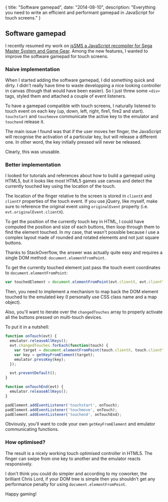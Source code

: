 {
title: "Software gamepad",
date: "2014-08-10",
description: "Everything you need to write an efficient and performant gamepad in JavaScript for touch screens."
}

## Software gamepad

I recently resumed my work on [jsSMS a JavaScript recompiler for Sega Master System and Game Gear](https://github.com/gmarty/jsSMS). Among the new features, I wanted to improve the software gamepad for touch screens.

### Naive implementation

When I started adding the software gamepad, I did something quick and dirty. I didn't really have time to waste developping a nice looking controller in canvas (though that would have been easier). So I just threw some `<div>` tags, styled them and attached a couple of event listeners.

To have a gamepad compatible with touch screens, I naturally listened to touch event on each key (up, down, left, right, fire1, fire2 and start).  `touchstart` and `touchmove` communicate the active key to the emulator and `touchend` release it.

The main issue I found was that if the user moves her finger, the JavaScript will recognise the activation of a particular key, but will release a different one. In other word, the key initially pressed will never be released.

Clearly, this was unusable.

### Better implementation

I looked for tutorials and references about how to build a gamepad using HTML5, but it looks like most HTML5 games use canvas and detect the currently touched key using the location of the touch.

The location of the finger relative to the screen is stored in `clientX` and `clientY` properties of the touch event. If you use jQuery, like myself, make sure to reference the original event using `originalEvent` property (i.e. `evt.originalEvent.clientX`).

To get the position of the currently touch key in HTML, I could have computed the position and size of each buttons, then loop through them to find the element touched. In my case, that wasn't possible because I use a complex layout made of rounded and rotated elements and not just square buttons.

Thanks to StackOverflow, the answer was actually quite easy and requires a single DOM method: `document.elementFromPoint`.

To get the currently touched element just pass the touch event coordinates to `document.elementFromPoint`:

```javascript
var touchedElement = document.elementFromPoint(evt.clientX, evt.clientY);
```

Then, you need to implement a mechanism to map back the DOM element touched to the emulated key  (I personally use CSS class name and a map object).

Also, you'll want to iterate over the `changedTouches` array to properly activate all the buttons pressed on multi-touch devices.

To put it in a nutshell:

```javascript
function onTouch(evt) {
  emulator.releaseAllKeys();
  evt.changedTouches.forEach(function(touch) {
    var target = document.elementFromPoint(touch.clientX, touch.clientY);
    var key = getKeyFromElement(target);
    emulator.pressKey(key);
  });

  evt.preventDefault();
}

function onTouchEnd(evt) {
  emulator.releaseAllKeys();
}

padElement.addEventListener('touchstart', onTouch);
padElement.addEventListener('touchmove', onTouch);
padElement.addEventListener('touchend', onTouchEnd);
```

Obviously, you'll want to code your own `getKeyFromElement` and emulator communicating functions.

### How optimised?

The result is a nicely working touch optimised controller in HTML5. The finger can swipe from one key to another and the emulator reacts responsively.

I don't think you could do simpler and according to my coworker, the brilliant Chris Lord, if your DOM tree is simple then you shouldn't get any performance penalty for using `document.elementFromPoint`.

Happy gaming!
